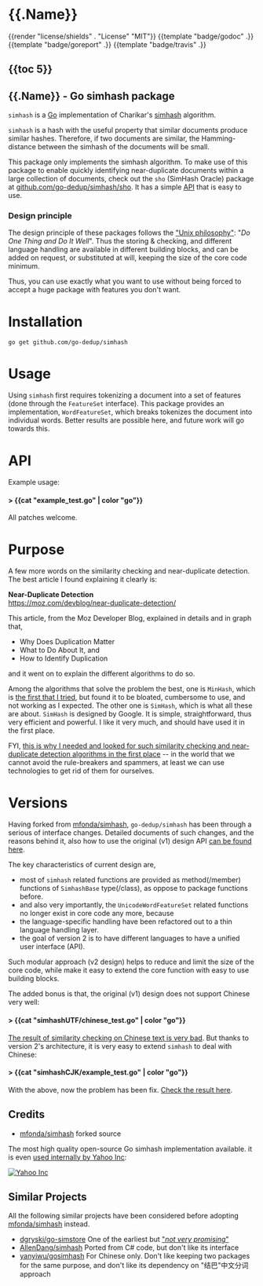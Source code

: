 
# {{.Name}}

{{render "license/shields" . "License" "MIT"}}
{{template "badge/godoc" .}}
{{template "badge/goreport" .}}
{{template "badge/travis" .}}

## {{toc 5}}

## {{.Name}} - Go simhash package

`simhash` is a [Go](http://golang.org/) implementation of Charikar's [simhash](http://www.cs.princeton.edu/courses/archive/spring04/cos598B/bib/CharikarEstim.pdf) algorithm.

`simhash` is a hash with the useful property that similar documents produce similar hashes.
Therefore, if two documents are similar, the Hamming-distance between the simhash of the
documents will be small.

This package only implements the simhash algorithm. To make use of this
package to enable quickly identifying near-duplicate documents within a large collection of
documents, check out the `sho` (SimHash Oracle) package at [github.com/go-dedup/simhash/sho](https://github.com/go-dedup/simhash/tree/master/sho). It has a simple [API](https://github.com/go-dedup/simhash/tree/master/sho#api) that is easy to use. 

### Design principle

The design principle of these packages follows the ["Unix philosophy"](https://en.wikipedia.org/wiki/Unix_philosophy): "_Do One Thing and Do It Well_". Thus the storing & checking, and different language handling are available in different building blocks, and can be added on request, or substituted at will, keeping the size of the core code minimum.

Thus, you can use exactly what you want to use without being forced to accept a huge package with features you don't want.

# Installation

```
go get github.com/go-dedup/simhash
```

# Usage

Using `simhash` first requires tokenizing a document into a set of features (done through the
`FeatureSet` interface). This package provides an implementation, `WordFeatureSet`, which breaks
tokenizes the document into individual words. Better results are possible here, and future work
will go towards this.

# API

Example usage:

#### > {{cat "example_test.go" | color "go"}}

All patches welcome.

# Purpose

A few more words on the similarity checking and near-duplicate detection. The best article I found explaining it clearly is:

**Near-Duplicate Detection**  
https://moz.com/devblog/near-duplicate-detection/

This article, from the Moz Developer Blog, explained in details and in graph that,

- Why Does Duplication Matter
- What to Do About It, and
- How to Identify Duplication

and it went on to explain the different algorithms to do so.

Among the algorithms that solve the problem the best, one is `MinHash`, which is [the first that I tried](https://github.com/go-dedup/deduper), but found it to be bloated, cumbersome to use, and not working as I expected. The other one is `SimHash`, which is what all these are about. `SimHash` is designed by Google. It is simple, straightforward, thus very efficient and powerful. I like it very much, and should have used it in the first place.

FYI, [this is why I needed and looked for such similarity checking and near-duplicate detection algorithms in the first place](http://godoc.org/github.com/go-dedup/simhash/sho#example-package--Output) -- in the world that we cannot avoid the rule-breakers and spammers, at least we can use technologies to get rid of them for ourselves.

# Versions

Having forked from [mfonda/simhash](https://github.com/mfonda/simhash), `go-dedup/simhash` has been through a serious of interface changes. Detailed documents of such changes, and the reasons behind it, also how to use the original (v1) design API [can be found here](https://github.com/go-dedup/simhash/wiki/Version-2). 

The key characteristics of current design are,

- most of `simhash` related functions are provided as method(/member) functions of `SimhashBase` type(/class), as oppose to package functions before.
- and also very importantly, the `UnicodeWordFeatureSet` related functions no longer exist in core code any more, because
- the language-specific handling have been refactored out to a thin language handling layer.
- the goal of version 2 is to have different languages to have a unified user interface (API).

Such modular approach (v2 design) helps to reduce and limit the size of the core code, while make it easy to extend the core function with easy to use building blocks.

The added bonus is that, the original (v1) design does not support Chinese very well:

#### > {{cat "simhashUTF/chinese_test.go" | color "go"}}

[The result of similarity checking on Chinese text is very bad](https://github.com/go-dedup/simhash/blob/master/simhashUTF/chinese_test.go#L55-L58). But thanks to version 2's architecture, it is very easy to extend `simhash` to deal with Chinese:

#### > {{cat "simhashCJK/example_test.go" | color "go"}}

With the above, now the problem has been fix. [Check the result here](https://github.com/go-dedup/simhash/blob/master/simhashCJK/example_test.go#L35-L37).

## Credits

- [mfonda/simhash](https://github.com/mfonda/simhash) forked source

The most high quality open-source Go simhash implementation available. it is even [used internally by Yahoo Inc](https://github.com/yahoo/gryffin/tree/master/html-distance):

[![Yahoo Inc](https://avatars3.githubusercontent.com/u/16574?v=3&s=200)](https://github.com/yahoo)


## Similar Projects

All the following similar projects have been considered before adopting [mfonda/simhash](https://github.com/mfonda/simhash) instead.

- [dgryski/go-simstore](https://github.com/dgryski/go-simstore) One of the earliest but ["_not very promising_"](https://groups.google.com/forum/#!msg/golang-nuts/E9UVskCnSJc/gm7KF27LnI0J)
- [AllenDang/simhash](https://github.com/AllenDang/simhash) Ported from C# code, but don't like its interface
- [yanyiwu/gosimhash](https://github.com/yanyiwu/gosimhash) For Chinese only. Don't like keeping two packages for the same purpose, and don't like its dependency on "结巴"中文分词 approach
